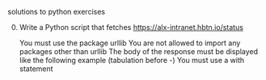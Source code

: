 solutions to python exercises

0. Write a Python script that fetches https://alx-intranet.hbtn.io/status

    You must use the package urllib
    You are not allowed to import any packages other than urllib
    The body of the response must be displayed like the following example (tabulation before -)
    You must use a with statement